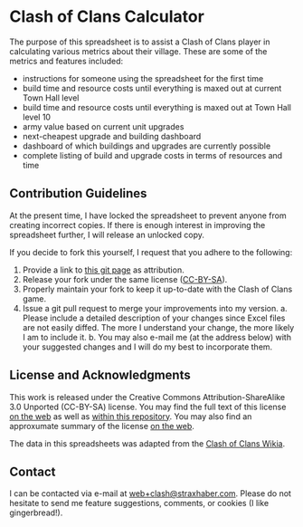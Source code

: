 
# Clash of Clans Calculator

The purpose of this spreadsheet is to assist a Clash of Clans player in calculating various metrics about their village. These are some of the metrics and features included:

- instructions for someone using the spreadsheet for the first time
- build time and resource costs until everything is maxed out at current Town Hall level
 - build time and resource costs until everything is maxed out at Town Hall level 10
 - army value based on current unit upgrades
 - next-cheapest upgrade and building dashboard
 - dashboard of which buildings and upgrades are currently possible
 - complete listing of build and upgrade costs in terms of resources and time

## Contribution Guidelines

At the present time, I have locked the spreadsheet to prevent anyone from creating incorrect copies. If there is enough interest in improving the spreadsheet further, I will release an unlocked copy.

If you decide to fork this yourself, I request that you adhere to the following:

 1. Provide a link to [this git page][gitrepo] as attribution.
 2. Release your fork under the same license ([CC-BY-SA][CC-BY-SA-full-web]).
 3. Properly maintain your fork to keep it up-to-date with the Clash of Clans game.
 4. Issue a git pull request to merge your improvements into my version.
    a. Please include a detailed description of your changes since Excel files are not easily diffed. The more I understand your change, the more likely I am to include it.
    b. You may also e-mail me (at the address below) with your suggested changes and I will do my best to incorporate them.

[gitrepo]: https://github.com/straxhaber/clashofclans-calculator
[CC-BY-SA-full-web]: https://creativecommons.org/licenses/by-sa/3.0/legalcode

## License and Acknowledgments
This work is released under the Creative Commons Attribution-ShareAlike 3.0 Unported (CC-BY-SA) license. You may find the full text of this license [on the web][CC-BY-SA-full-web] as well as [within this repository][CC-BY-SA-full-local]. You may also find an approxumate summary of the license [on the web][CC-BY-SA-summary-web].

[CC-BY-SA-full-local]: ./LICENSE.pdf
[CC-BY-SA-summary-web]: http://creativecommons.org/licenses/by-sa/3.0/

The data in this spreadsheets was adapted from the [Clash of Clans Wikia][COC-Wiki].

[COC-Wiki]: http://clashofclans.wikia.com>

## Contact
I can be contacted via e-mail at <web+clash@straxhaber.com>. Please do not hesitate to send me feature suggestions, comments, or cookies (I like gingerbread!).